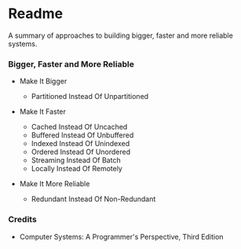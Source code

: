 # Readme
A summary of approaches to building bigger, faster and more reliable systems.

### Bigger, Faster and More Reliable

- Make It Bigger
  - Partitioned Instead Of Unpartitioned

- Make It Faster
  - Cached Instead Of Uncached
  - Buffered Instead Of Unbuffered
  - Indexed Instead Of Unindexed
  - Ordered Instead Of Unordered
  - Streaming Instead Of Batch
  - Locally Instead Of Remotely

- Make It More Reliable
  - Redundant Instead Of Non-Redundant

### Credits
- Computer Systems: A Programmer's Perspective, Third Edition
